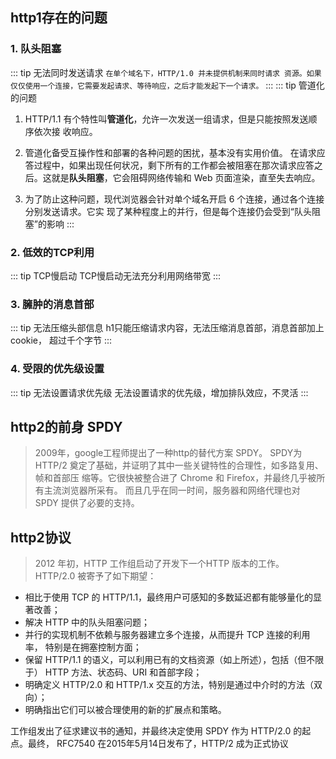 ## http1存在的问题
### 1. 队头阻塞
::: tip 无法同时发送请求
`在单个域名下，HTTP/1.0 并未提供机制来同时请求
资源。如果仅仅使用一个连接，它需要发起请求、等待响应，之后才能发起下一个请求。`
:::
::: tip 管道化的问题
1. HTTP/1.1 有个特性叫**管道化**，允许一次发送一组请求，但是只能按照发送顺序依次接
收响应。  

2. 管道化备受互操作性和部署的各种问题的困扰，基本没有实用价值。
在请求应答过程中，如果出现任何状况，剩下所有的工作都会被阻塞在那次请求应答之
后。这就是**队头阻塞**，它会阻碍网络传输和 Web 页面渲染，直至失去响应。

3. 为了防止这种问题，现代浏览器会针对单个域名开启 6 个连接，通过各个连接分别发送请求。它实
现了某种程度上的并行，但是每个连接仍会受到“队头阻塞”的影响
:::

### 2. 低效的TCP利用
::: tip TCP慢启动
  TCP慢启动无法充分利用网络带宽
:::
### 3. 臃肿的消息首部
::: tip 无法压缩头部信息
h1只能压缩请求内容，无法压缩消息首部，消息首部加上cookie， 超过千个字节
:::
### 4. 受限的优先级设置
::: tip 无法设置请求优先级
  无法设置请求的优先级，增加排队效应，不灵活
:::

## http2的前身 SPDY
> 2009年，google工程师提出了一种http的替代方案 SPDY。
SPDY为 HTTP/2 奠定了基础，并证明了其中一些关键特性的合理性，如多路复用、帧和首部压
缩等。它很快被整合进了 Chrome 和 Firefox，并最终几乎被所有主流浏览器所采有。
而且几乎在同一时间，服务器和网络代理也对 SPDY 提供了必要的支持。

## http2协议
> 2012 年初，HTTP 工作组启动了开发下一个HTTP 版本的工作。
HTTP/2.0 被寄予了如下期望：
* 相比于使用 TCP 的 HTTP/1.1，最终用户可感知的多数延迟都有能够量化的显
著改善；
* 解决 HTTP 中的队头阻塞问题；
* 并行的实现机制不依赖与服务器建立多个连接，从而提升 TCP 连接的利用率，
特别是在拥塞控制方面；
* 保留 HTTP/1.1 的语义，可以利用已有的文档资源（如上所述），包括（但不限于）
HTTP 方法、状态码、URI 和首部字段；
* 明确定义 HTTP/2.0 和 HTTP/1.x 交互的方法，特别是通过中介时的方法（双向）；
* 明确指出它们可以被合理使用的新的扩展点和策略。

工作组发出了征求建议书的通知，并最终决定使用 SPDY 作为 HTTP/2.0 的起点。最终，
RFC7540 在2015年5月14日发布了，HTTP/2 成为正式协议




